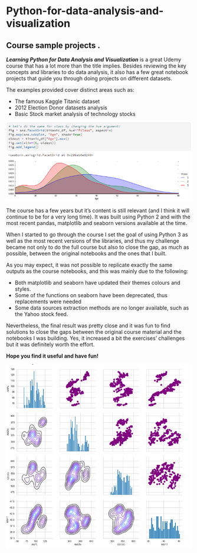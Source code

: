 # Python-for-data-analysis-and-visualization

## Course sample projects .


***Learning Python for Data Analysis and Visualization*** is a great Udemy course that has a lot more than the title implies. Besides reviewing the key concepts and libraries to do data analysis, it also has a few great notebook projects that guide you through doing projects on different datasets.

The examples provided cover distinct areas such as:
- The famous Kaggle Titanic dataset
- 2012 Election Donor datasets analysis
- Basic Stock market analysis of technology stocks


![Titanic Age vs PClass!](images/TitanicAgePClass.png)


The course has a few years but it’s content is still relevant (and I think it will continue to be for a very long time). It was built using Python 2 and with the most recent pandas, matplotlib and seaborn versions available at the time.

When I started to go through the course I set the goal of using Python 3 as well as the most recent versions of the libraries, and thus my challenge became not only to do the full course but also to close the gap, as much as possible, between the original notebooks and the ones that I built.

As you may expect, it was not possible to replicate exactly the same outputs as the course notebooks, and this was mainly due to the following:

- Both matplotlib and seaborn have updated their themes colours and styles.
- Some of the functions on seaborn have been deprecated, thus replacements were needed
- Some data sources extraction methods are no longer available, such as the Yahoo stock feed.

Nevertheless, the final result was pretty close and it was fun to find solutions to close the gaps between the original course material and the notebooks I was building. Yes, it increased a bit the exercises’ challenges but it was definitely worth the effort.



**Hope you find it useful and have fun!**

![Socks Correlation!](images/StocksCorr.png)

